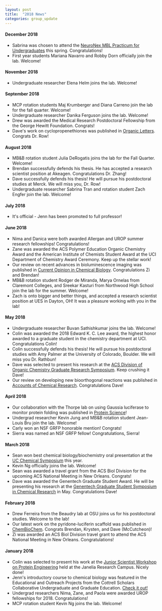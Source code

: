 ```yaml
---
layout: post
title:  "2018 News"
categories: group_update
---
```

#### December 2018
- Sabrina was chosen to attend the [NeuroNex MBL Practicum for Undergraduates](https://www.bioluminescencehub.org/mbl) this spring. Congratulations!
- First year students Mariana Navarro and Robby Dorn officially join the lab. Welcome!

#### November 2018
- Undergraduate researcher Elena Helm joins the lab. Welcome!

#### September 2018
- MCP rotation students Maj Krumberger and Diana Carreno join the lab for the fall quarter. Welcome!
- Undergraduate researcher Danika Ferguson joins the lab. Welcome!
- Drew was awarded the Medical Research Postdoctoral Fellowship from the George Hewitt Foundation. Congrats!
- Dave's work on cyclopropenethiones was published in [Organic Letters](https://pubs.acs.org/doi/10.1021/acs.orglett.8b02296). Congrats Dr. Row!

#### August 2018
- MB&B rotation student Julia DeRogatis joins the lab for the Fall Quarter. Welcome!
- Brendan successfully defends his thesis. He has accepted a research scientist position at Akeagen. Congratulations Dr. Zhang!
- Dave successfully defends his thesis! He will pursue his postdoctoral studies at Merck. We will miss you, Dr. Row!
- Undergraduate researcher Sabrina Tran and rotation student Zach Engfer join the lab. Welcome!

#### July 2018
- It's official - Jenn has been promoted to full professor!

#### June 2018
- Nima and Danica were both awarded Allergan and UROP summer research fellowships! Congratulations!
- Zane was awarded the ACS Polymer Education Organic Chemistry Award and the American Institute of Chemists Student Award at the UCI Department of Chemistry Award Ceremony. Keep up the stellar work!  
- Our review on recent advances in bioluminescence imaging was published in [Current Opinion in Chemical Biology](https://www.sciencedirect.com/science/article/pii/S1367593118300097). Congratulations Zi and Brendan!
- MB&B rotation student Rodger de Miranda, Marya Ornelas from Claremont Colleges, and Sreekar Kasturi from Northwood High School join the lab for the summer. Welcome!
- Zach is onto bigger and better things, and accepted a research scientist position at UES in Dayton, OH! It was a pleasure working with you in the lab!

#### May 2018
- Undergraduate researcher Buvan Sathishkumar joins the lab. Welcome!
- Colin was awarded the 2018 Edward K. C. Lee award, the highest honor awarded to a graduate student in the chemistry department at UCI. Congratulations Colin!
- Colin successfully defends his thesis! He will pursue his postdoctoral studies with Amy Palmer at the University of Colorado, Boulder. We will miss you Dr. Rathbun!
- Dave was selected to present his research at the [ACS Division of Organic Chemistry Graduate Research Symposium](https://www.organicdivision.org/grs/). Keep crushing it Dave!
- Our review on developing new bioorthogonal reactions was published in [Accounts of Chemical Research](https://pubs.acs.org/doi/10.1021/acs.accounts.7b00606). Congratulations Dave!

#### April 2018
- Our collaboration with the Thorpe lab on using Gaussia luciferase to monitor protein folding was published in [Protein Science](https://onlinelibrary.wiley.com/doi/abs/10.1002/pro.3433)!
- Undergrad researcher Kevin Jung and MB&B rotation student Jean-Louis Bru join the lab. Welcome!
- Carly won an NSF GRFP honorable mention! Congrats!
- Sierra was named an NSF GRFP fellow! Congratulations, Sierra!

#### March 2018
- Sean won best chemical biology/biochemistry oral presentation at the [UC Chemical Symposium](http://blogs.rsc.org/rscamericas/2018/05/03/2018-prize-winners-at-3rd-annual-uc-chemical-symposium/?doing_wp_cron=1525800265.6619451045989990234375) this year.
- Kevin Ng officially joins the lab. Welcome!
- Sean was awarded a travel grant from the ACS Biol Division for the upcoming ACS National Meeting in New Orleans. Congrats!
- Dave was awarded the Genentech Graduate Student Award. He will be presenting his research at the [Genentech Graduate Student Symposium in Chemical Research](https://www.gene.com/careers/university-and-early-career/graduate-student-symposium) in May. Congratulations Dave!

#### February 2018
- Drew Ferreira from the Beaudry lab at OSU joins us for his postdoctoral studies. Welcome to the lab!
- Our latest work on the pyridone-luciferin scaffold was published in [ChemBioChem](http://onlinelibrary.wiley.com/doi/10.1002/cbic.201700542/full). Congrats Brendan, Krysten, and Dave (McCutcheon)!
- Zi was awarded an ACS Biol Division travel grant to attend the ACS National Meeting in New Orleans. Congratulations!

#### January 2018
- Colin was selected to present his work at the [Junior Scientist Workshop on Protein Engineering](https://www.janelia.org/you-janelia/conferences/junior-scientist-workshop-protein-engineering-making-and-using-tools-0) held at the Janelia Research Campus. Nicely done!
- Jenn's introductory course to chemical biology was featured in the Educational and Outreach Projects from the Cottrell Scholars Collaborative Undergraduate and Graduate Education. [Check it out!](http://pubs.acs.org/doi/abs/10.1021/bk-2017-1248.ch003)
- Undergrad researchers Nima, Zane, and Paola were awarded UROP fellowships for 2018. Congratulations!
- MCP rotation student Kevin Ng joins the lab. Welcome!
